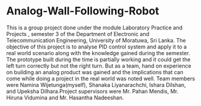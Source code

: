 # Analog-Wall-Following-Robot
This is a group project done under the module Laboratory Practice and Projects , semester 3 of the Department of Electronic and Telecommunication Engineering, University of Moratuwa, Sri Lanka. 
The objective of this project is to analyse PID control system and apply it to a real world scenario along with the knowledge gained during the semester.
The prototype built during the time is partially working and it could get the left turn correctly but not the right turn. But as a team, hand on experience on building an analog product was gained and the implications that can come while doing a project in the real world was noted well.
Team members were Namina Wijetunga(myself), Shanaka Liyanarachchi, Ishara Dilshan, and Upeksha Dilhara.Project supervisors were Mr. Pahan Mendis, Mr. Hiruna Vidumina and Mr. Hasantha Nadeeshan.
